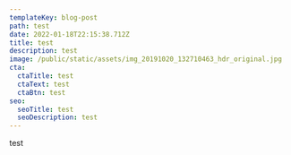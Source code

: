 ```yaml
---
templateKey: blog-post
path: test
date: 2022-01-18T22:15:38.712Z
title: test
description: test
image: /public/static/assets/img_20191020_132710463_hdr_original.jpg
cta:
  ctaTitle: test
  ctaText: test
  ctaBtn: test
seo:
  seoTitle: test
  seoDescription: test
---
```

test
